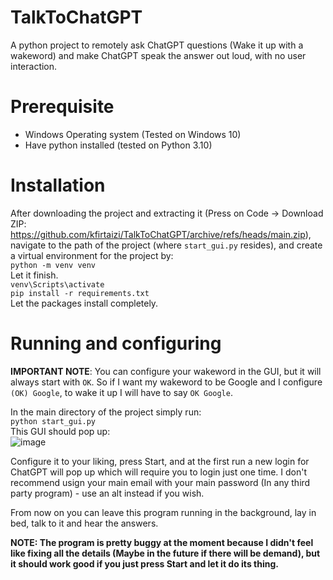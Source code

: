 # TalkToChatGPT
A python project to remotely ask ChatGPT questions (Wake it up with a wakeword) and make ChatGPT speak the answer out loud, with no user interaction.

# Prerequisite
* Windows Operating system (Tested on Windows 10)
* Have python installed (tested on Python 3.10)

# Installation
After downloading the project and extracting it (Press on Code -> Download ZIP: https://github.com/kfirtaizi/TalkToChatGPT/archive/refs/heads/main.zip),
navigate to the path of the project (where `start_gui.py` resides), and create a virtual environment for the project by:  
`python -m venv venv`  
Let it finish.  
`venv\Scripts\activate`  
`pip install -r requirements.txt`  
Let the packages install completely.  

# Running and configuring
**IMPORTANT NOTE**: You can configure your wakeword in the GUI, but it will always start with `OK`. So if I want my wakeword to be Google and I configure `(OK) Google`, to wake it up I will have to say `OK Google`.  

In the main directory of the project simply run:  
`python start_gui.py`  
This GUI should pop up:  
![image](https://user-images.githubusercontent.com/44837286/211004450-92f3715f-4312-485a-acdf-0b40de5514f2.png)

Configure it to your liking, press Start, and at the first run a new login for ChatGPT will pop up which will require you to login just one time.
I don't recommend usign your main email with your main password (In any third party program) - use an alt instead if you wish.

From now on you can leave this program running in the background, lay in bed, talk to it and hear the answers.

**NOTE: The program is pretty buggy at the moment because I didn't feel like fixing all the details (Maybe in the future if there will be demand), but it should work good if you just press Start and let it do its thing.**
